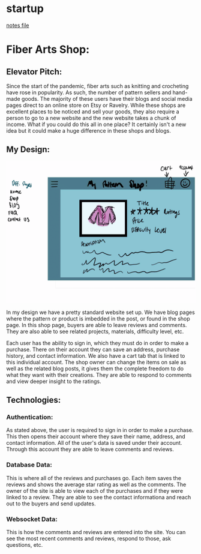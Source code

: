 # startup
[notes file](notes.md)

# Fiber Arts Shop:

## Elevator Pitch:
Since the start of the pandemic, fiber arts such as knitting and crocheting have rose in popularity. As such, the number of pattern sellers and hand-made goods. The majority of these users have their blogs and social media pages direct to an online store on Etsy or Ravelry. While these shops are excellent places to be noticed and sell your goods, they also require a person to go to a new website and the new website takes a chunk of income. What if you could do this all in one place? It certainly isn't a new idea but it could make a huge difference in these shops and blogs.

## My Design:
![Design Image](Start-Up_design-1.png)

In my design we have a pretty standard website set up. We have blog pages where the pattern or product is imbedded in the post, or found in the shop page. In this shop page, buyers are able to leave reviews and comments. They are also able to see related projects, materials, difficulty level, etc. 

Each user has the ability to sign in, which they must do in order to make a purchase. There on their account they can save an address, purchase history, and contact information. We also have a cart tab that is linked to this individual account.
The shop owner can change the items on sale as well as the related blog posts, it gives them the complete freedom to do what they want with their creations. They are able to respond to comments and view deeper insight to the ratings.

## Technologies:

### Authentication:
As stated above, the user is required to sign in in order to make a purchase. This then opens their account where they save their name, address, and contact information. All of the user's data is saved under their account. Through this account they are able to leave comments and reviews.

### Database Data:
This is where all of the reviews and purchases go. Each item saves the reviews and shows the average star rating as well as the comments. The owner of the site is able to view each of the purchases and if they were linked to a review. They are able to see the contact informationa and reach out to the buyers and send updates.

### Websocket Data:
This is how the comments and reviews are entered into the site. You can see the most recent comments and reviews, respond to those, ask questions, etc.